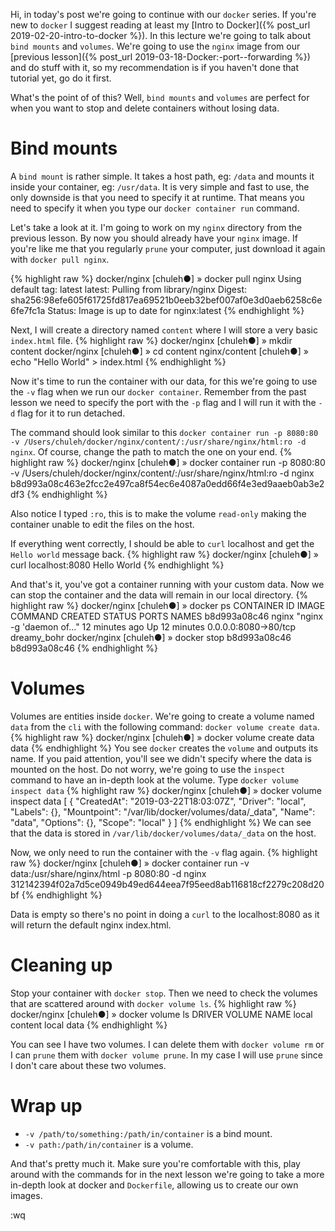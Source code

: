 Hi, in today's post we're going to continue with our `docker` series. If you're new to `docker` I suggest reading at least my [Intro to Docker]({% post_url 2019-02-20-intro-to-docker %}).
In this lecture we're going to talk about `bind mounts` and `volumes`.
We're going to use the `nginx` image from our [previous lesson]({% post_url 2019-03-18-Docker:-port--forwarding %}) and do stuff with it, so my recommendation is if you haven't done that tutorial yet, go do it first.

What's the point of of this? Well, `bind mounts` and `volumes` are perfect for when you want to stop and delete containers without losing data.

Bind mounts
====================
A `bind mount` is rather simple. It takes a host path, eg: `/data` and mounts it inside your container, eg: `/usr/data`.
It is very simple and fast to use, the only downside is that you need to specify it at runtime. That means you need to specify it when you type our `docker container run` command.

Let's take a look at it. I'm going to work on my `nginx` directory from the previous lesson. By now you should already have your `nginx` image. If you're like me that you regularly `prune` your computer, just download it again with `docker pull nginx`.

{% highlight raw %}
docker/nginx [chuleh●] » docker pull nginx
Using default tag: latest
latest: Pulling from library/nginx
Digest: sha256:98efe605f61725fd817ea69521b0eeb32bef007af0e3d0aeb6258c6e6fe7fc1a
Status: Image is up to date for nginx:latest
{% endhighlight %}

Next, I will create a directory named `content` where I will store a very basic `index.html` file.
{% highlight raw %}
docker/nginx [chuleh●] » mkdir content
docker/nginx [chuleh●] » cd content
nginx/content [chuleh●] » echo "Hello World" > index.html
{% endhighlight %}

Now it's time to run the container with our data, for this we're going to use the `-v` flag when we run our `docker container`. Remember from the past lesson we need to specify the port with the `-p` flag and I will run it with the `-d` flag for it to run detached.

The command should look similar to this `docker container run -p 8080:80 -v /Users/chuleh/docker/nginx/content/:/usr/share/nginx/html:ro -d nginx`.
Of course, change the path to match the one on your end.
{% highlight raw %}
docker/nginx [chuleh●] » docker container run -p 8080:80 -v /Users/chuleh/docker/nginx/content/:/usr/share/nginx/html:ro -d nginx
b8d993a08c463e2fcc2e497ca8f54ec6e4087a0edd66f4e3ed9aaeb0ab3e2df3
{% endhighlight %}

Also notice I typed `:ro`, this is to make the volume `read-only` making the container unable to edit the files on the host.

If everything went correctly, I should be able to `curl` localhost and get the `Hello world` message back.
{% highlight raw %}
docker/nginx [chuleh●] » curl localhost:8080
Hello World
{% endhighlight %}

And that's it, you've got a container running with your custom data. Now we can stop the container and the data will remain in our local directory.
{% highlight raw %}
docker/nginx [chuleh●] » docker ps
CONTAINER ID        IMAGE               COMMAND                  CREATED             STATUS              PORTS                  NAMES
b8d993a08c46        nginx               "nginx -g 'daemon of…"   12 minutes ago      Up 12 minutes       0.0.0.0:8080->80/tcp   dreamy_bohr
docker/nginx [chuleh●] » docker stop b8d993a08c46
b8d993a08c46
{% endhighlight %}


Volumes
================
Volumes are entities inside `docker`. We're going to create a volume named `data` from the `cli` with the following command: `docker volume create data`.
{% highlight raw %}
docker/nginx [chuleh●] » docker volume create data
data
{% endhighlight %}
You see `docker` creates the `volume` and outputs its name. If you paid attention, you'll see we didn't specify where the data is mounted on the host. Do not worry, we're going to use the `inspect` command to have an in-depth look at the volume.
Type `docker volume inspect data`
{% highlight raw %}
docker/nginx [chuleh●] » docker volume inspect data
[
    {
        "CreatedAt": "2019-03-22T18:03:07Z",
        "Driver": "local",
        "Labels": {},
        "Mountpoint": "/var/lib/docker/volumes/data/_data",
        "Name": "data",
        "Options": {},
        "Scope": "local"
    }
]
{% endhighlight %}
We can see that the data is stored in `/var/lib/docker/volumes/data/_data` on the host.

Now, we only need to run the container with the `-v` flag again.
{% highlight raw %}
docker/nginx [chuleh●] » docker container run -v data:/usr/share/nginx/html -p 8080:80 -d nginx
312142394f02a7d5ce0949b49ed644eea7f95eed8ab116818cf2279c208d20bf
{% endhighlight %}

Data is empty so there's no point in doing a `curl` to the localhost:8080 as it will return the default nginx index.html.

Cleaning up
===========
Stop your container with `docker stop`. Then we need to check the volumes that are scattered around with `docker volume ls`.
{% highlight raw %}
docker/nginx [chuleh●] » docker volume ls
DRIVER              VOLUME NAME
local               content
local               data
{% endhighlight %}

You can see I have two volumes. I can delete them with `docker volume rm` or I can `prune` them with `docker volume prune`. In my case I will use `prune` since I don't care about these two volumes.




Wrap up
=======
- `-v /path/to/something:/path/in/container` is a bind mount.
- `-v path:/path/in/container` is a volume.

And that's pretty much it. Make sure you're comfortable with this, play around with the commands for in the next lesson we're going to take a more in-depth look at docker and `Dockerfile`, allowing us to create our own images.

:wq
